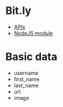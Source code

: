 # Bit.ly 

* [APIs](http://dev.bitly.com/)
* [NodeJS module](https://www.npmjs.com/package/node-bitlyapi)

# Basic data

* username
* first_name
* last_name
* url
* image
